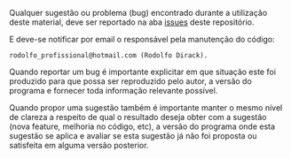 Qualquer sugestão ou problema (bug) encontrado durante a utilização deste material, 
deve ser reportado na aba [issues](https://github.com/Dirack/Shellinclude/issues) deste repositório.

E deve-se notificar por email o responsável pela manutenção do código:

	rodolfo_profissional@hotmail.com (Rodolfo Dirack).

Quando reportar um bug é importante explicitar em que situação este foi produzido
para que possa ser reproduzido pelo autor, a versão do programa e fornecer toda informação
relevante possível.

Quando propor uma sugestão também é importante manter o mesmo nível de clareza a respeito de
qual o resultado deseja obter com a sugestão (nova feature, melhoria no código, etc), a versão
do programa onde esta sugestão se aplica e avaliar se esta sugestão já não foi proposta ou
satisfeita em alguma versão posterior.